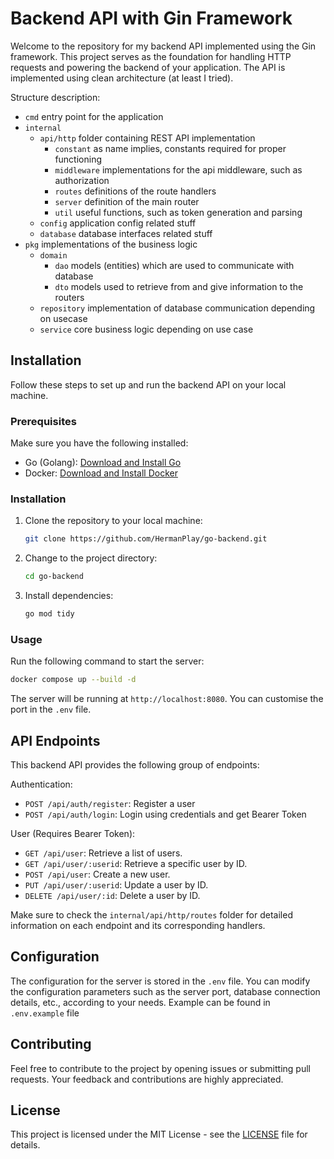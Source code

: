 # Backend API with Gin Framework

Welcome to the repository for my backend API implemented using the Gin framework. This project serves as the foundation for handling HTTP requests and powering the backend of your application. The API is implemented using clean architecture (at least I tried). 

Structure description:
- `cmd` entry point for the application
- `internal`
    - `api/http` folder containing REST API implementation
        - `constant` as name implies, constants  required for proper functioning
        - `middleware` implementations for the api middleware, such as authorization
        - `routes` definitions of the route handlers
        - `server` definition of the main router
        - `util` useful functions, such as token generation and parsing
    - `config` application config related stuff
    - `database` database interfaces related stuff
- `pkg` implementations of the business logic
    - `domain`
        - `dao` models (entities) which are used to communicate with database
        - `dto` models used to retrieve from and give information to the routers
    - `repository` implementation of database communication depending on usecase
    - `service` core business logic depending on use case 

## Installation

Follow these steps to set up and run the backend API on your local machine.

### Prerequisites

Make sure you have the following installed:

- Go (Golang): [Download and Install Go](https://golang.org/dl/)
- Docker: [Download and Install Docker](https://www.docker.com/products/docker-desktop/)

### Installation

1. Clone the repository to your local machine:

    ```bash
    git clone https://github.com/HermanPlay/go-backend.git
    ```

2. Change to the project directory:

    ```bash
    cd go-backend
    ```

3. Install dependencies:

    ```bash
    go mod tidy
    ```

### Usage

Run the following command to start the server:
```bash
docker compose up --build -d
```

The server will be running at `http://localhost:8080`. You can customise the port in the `.env` file.

## API Endpoints

This backend API provides the following group of endpoints:

Authentication:
- `POST /api/auth/register`: Register a user
- `POST /api/auth/login`: Login using credentials and get Bearer Token

User (Requires Bearer Token):
- `GET /api/user`: Retrieve a list of users.
- `GET /api/user/:userid`: Retrieve a specific user by ID.
- `POST /api/user`: Create a new user.
- `PUT /api/user/:userid`: Update a user by ID.
- `DELETE /api/user/:id`: Delete a user by ID.

Make sure to check the `internal/api/http/routes` folder for detailed information on each endpoint and its corresponding handlers.

## Configuration

The configuration for the server is stored in the `.env` file. You can modify the configuration parameters such as the server port, database connection details, etc., according to your needs. Example can be found in `.env.example` file

## Contributing

Feel free to contribute to the project by opening issues or submitting pull requests. Your feedback and contributions are highly appreciated.

## License

This project is licensed under the MIT License - see the [LICENSE](LICENSE) file for details.
